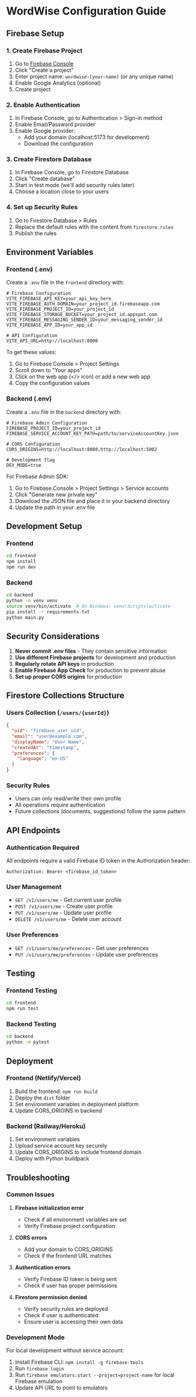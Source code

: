 # WordWise Configuration Guide

## Firebase Setup

### 1. Create Firebase Project
1. Go to [Firebase Console](https://console.firebase.google.com/)
2. Click "Create a project"
3. Enter project name: `wordwise-[your-name]` (or any unique name)
4. Enable Google Analytics (optional)
5. Create project

### 2. Enable Authentication
1. In Firebase Console, go to Authentication > Sign-in method
2. Enable Email/Password provider
3. Enable Google provider:
   - Add your domain (localhost:5173 for development)
   - Download the configuration

### 3. Create Firestore Database
1. In Firebase Console, go to Firestore Database
2. Click "Create database"
3. Start in test mode (we'll add security rules later)
4. Choose a location close to your users

### 4. Set up Security Rules
1. Go to Firestore Database > Rules
2. Replace the default rules with the content from `firestore.rules`
3. Publish the rules

## Environment Variables

### Frontend (.env)
Create a `.env` file in the `frontend` directory with:

```env
# Firebase Configuration
VITE_FIREBASE_API_KEY=your_api_key_here
VITE_FIREBASE_AUTH_DOMAIN=your_project_id.firebaseapp.com
VITE_FIREBASE_PROJECT_ID=your_project_id
VITE_FIREBASE_STORAGE_BUCKET=your_project_id.appspot.com
VITE_FIREBASE_MESSAGING_SENDER_ID=your_messaging_sender_id
VITE_FIREBASE_APP_ID=your_app_id

# API Configuration
VITE_API_URL=http://localhost:8000
```

To get these values:
1. Go to Firebase Console > Project Settings
2. Scroll down to "Your apps"
3. Click on the web app (</> icon) or add a new web app
4. Copy the configuration values

### Backend (.env)
Create a `.env` file in the `backend` directory with:

```env
# Firebase Admin Configuration
FIREBASE_PROJECT_ID=your_project_id
FIREBASE_SERVICE_ACCOUNT_KEY_PATH=path/to/serviceAccountKey.json

# CORS Configuration
CORS_ORIGINS=http://localhost:8080,http://localhost:5002

# Development flag
DEV_MODE=true
```

For Firebase Admin SDK:
1. Go to Firebase Console > Project Settings > Service accounts
2. Click "Generate new private key"
3. Download the JSON file and place it in your backend directory
4. Update the path in your .env file

## Development Setup

### Frontend
```bash
cd frontend
npm install
npm run dev
```

### Backend
```bash
cd backend
python -m venv venv
source venv/bin/activate  # On Windows: venv\Scripts\activate
pip install -r requirements.txt
python main.py
```

## Security Considerations

1. **Never commit .env files** - They contain sensitive information
2. **Use different Firebase projects** for development and production
3. **Regularly rotate API keys** in production
4. **Enable Firebase App Check** for production to prevent abuse
5. **Set up proper CORS origins** for production

## Firestore Collections Structure

### Users Collection (`/users/{userId}`)
```json
{
  "uid": "firebase_user_uid",
  "email": "user@example.com",
  "displayName": "User Name",
  "createdAt": "timestamp",
  "preferences": {
    "language": "en-US"
  }
}
```

### Security Rules
- Users can only read/write their own profile
- All operations require authentication
- Future collections (documents, suggestions) follow the same pattern

## API Endpoints

### Authentication Required
All endpoints require a valid Firebase ID token in the Authorization header:
```
Authorization: Bearer <firebase_id_token>
```

### User Management
- `GET /v1/users/me` - Get current user profile
- `POST /v1/users/me` - Create user profile
- `PUT /v1/users/me` - Update user profile
- `DELETE /v1/users/me` - Delete user account

### User Preferences
- `GET /v1/users/me/preferences` - Get user preferences
- `PUT /v1/users/me/preferences` - Update user preferences

## Testing

### Frontend Testing
```bash
cd frontend
npm run test
```

### Backend Testing
```bash
cd backend
python -m pytest
```

## Deployment

### Frontend (Netlify/Vercel)
1. Build the frontend: `npm run build`
2. Deploy the `dist` folder
3. Set environment variables in deployment platform
4. Update CORS_ORIGINS in backend

### Backend (Railway/Heroku)
1. Set environment variables
2. Upload service account key securely
3. Update CORS_ORIGINS to include frontend domain
4. Deploy with Python buildpack

## Troubleshooting

### Common Issues

1. **Firebase initialization error**
   - Check if all environment variables are set
   - Verify Firebase project configuration

2. **CORS errors**
   - Add your domain to CORS_ORIGINS
   - Check if the frontend URL matches

3. **Authentication errors**
   - Verify Firebase ID token is being sent
   - Check if user has proper permissions

4. **Firestore permission denied**
   - Verify security rules are deployed
   - Check if user is authenticated
   - Ensure user is accessing their own data

### Development Mode
For local development without service account:
1. Install Firebase CLI: `npm install -g firebase-tools`
2. Run `firebase login`
3. Run `firebase emulators:start --project=project-name` for local Firebase emulation
4. Update API URL to point to emulators 